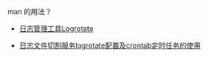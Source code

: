 man 的用法？

- [日志管理工具Logrotate](https://www.cnblogs.com/futeng/p/4785206.html)


- [日志文件切割服务logrotate配置及crontab定时任务的使用](https://www.cnblogs.com/cainiaoliu/p/6259640.html)
